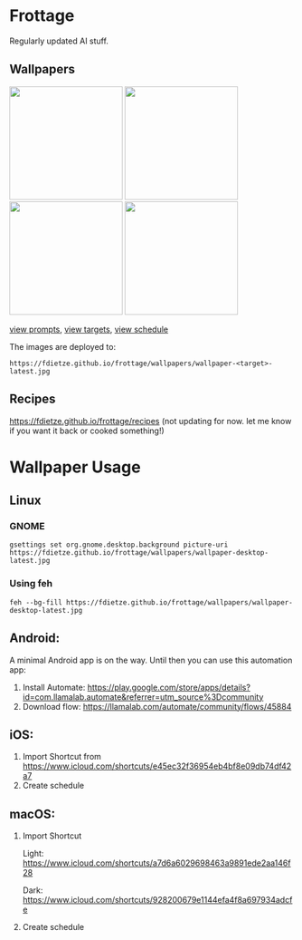 # Frottage

Regularly updated AI stuff.

## Wallpapers

<div>
<img src="https://fdietze.github.io/frottage/wallpapers/wallpaper-desktop-latest.jpg" height="200" />
<img src="https://fdietze.github.io/frottage/wallpapers/wallpaper-desktop-light-latest.jpg" height="200" />
<img src="https://fdietze.github.io/frottage/wallpapers/wallpaper-mobile-latest.jpg" height="200" />
<img src="https://fdietze.github.io/frottage/wallpapers/wallpaper-mobile-homescreen-latest.jpg" height="200" />
</div>

[view prompts](/prompts.json), [view targets](/targets.json), [view schedule](/.github/workflows/generate-wallpapers.yml#L6)

The images are deployed to:

`https://fdietze.github.io/frottage/wallpapers/wallpaper-<target>-latest.jpg`



## Recipes

<https://fdietze.github.io/frottage/recipes>
(not updating for now. let me know if you want it back or cooked something!)


# Wallpaper Usage

## Linux

### GNOME

```
gsettings set org.gnome.desktop.background picture-uri https://fdietze.github.io/frottage/wallpapers/wallpaper-desktop-latest.jpg
```

### Using feh

```
feh --bg-fill https://fdietze.github.io/frottage/wallpapers/wallpaper-desktop-latest.jpg
```

## Android:

A minimal Android app is on the way. Until then you can use this automation app:


1. Install Automate: https://play.google.com/store/apps/details?id=com.llamalab.automate&referrer=utm_source%3Dcommunity
2. Download flow: https://llamalab.com/automate/community/flows/45884

## iOS:

1. Import Shortcut from https://www.icloud.com/shortcuts/e45ec32f36954eb4bf8e09db74df42a7
2. Create schedule

## macOS:

1. Import Shortcut

   Light:
   https://www.icloud.com/shortcuts/a7d6a6029698463a9891ede2aa146f28

   Dark: https://www.icloud.com/shortcuts/928200679e1144efa4f8a697934adcfe

2. Create schedule
